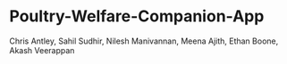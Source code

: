 # Poultry-Welfare-Companion-App
Chris Antley, Sahil Sudhir, Nilesh Manivannan, Meena Ajith, Ethan Boone, Akash Veerappan
